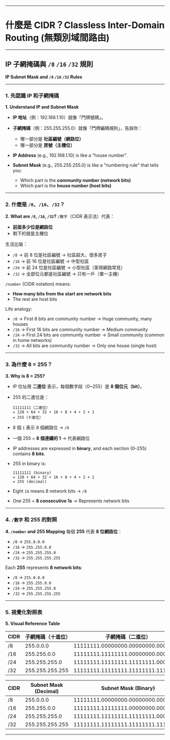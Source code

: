 
---

# 什麼是 CIDR？Classless Inter-Domain Routing (無類別域間路由)

---

## IP 子網掩碼與 `/8` `/16` `/32` 規則

**IP Subnet Mask and `/8` `/16` `/32` Rules**

---

### 1. 先認識 IP 和子網掩碼

**1. Understand IP and Subnet Mask**

* **IP 地址**（例：192.168.1.10）就像「門牌號碼」。

* **子網掩碼**（例：255.255.255.0）就像「門牌編碼規則」，告訴你：

  * 哪一部分是 **社區編號（網路位）**
  * 哪一部分是 **房號（主機位）**

* **IP Address** (e.g., 192.168.1.10) is like a "house number".

* **Subnet Mask** (e.g., 255.255.255.0) is like a "numbering rule" that tells you:

  * Which part is the **community number (network bits)**
  * Which part is the **house number (host bits)**

---

### 2. 什麼是 `/8`、`/16`、`/32`？

**2. What are `/8`, `/16`, `/32`?**
`/數字`（CIDR 表示法）代表：

* **前面多少位是網路位**
* 剩下的就是主機位

生活比喻：

* `/8` → 前 8 位是社區編號 → 社區超大，很多房子
* `/16` → 前 16 位是社區編號 → 中型社區
* `/24` → 前 24 位是社區編號 → 小型社區（家用網路常見）
* `/32` → 全部位元都是社區編號 → 只有一戶（單一主機）

`/number` (CIDR notation) means:

* **How many bits from the start are network bits**
* The rest are host bits

Life analogy:

* `/8` → First 8 bits are community number → Huge community, many houses
* `/16` → First 16 bits are community number → Medium community
* `/24` → First 24 bits are community number → Small community (common in home networks)
* `/32` → All bits are community number → Only one house (single host)

---

### 3. 為什麼 8 = 255？

**3. Why is 8 = 255?**

* IP 位址用 **二進位** 表示，每個數字段（0\~255）是 **8 個位元（bit）**。

* 255 的二進位是：

  ```
  11111111（二進位）
  = 128 + 64 + 32 + 16 + 8 + 4 + 2 + 1
  = 255（十進位）
  ```

* 8 個 `1` 表示 8 個網路位 → `/8`

* 一個 255 = **8 個連續的 1** → 代表網路位

* IP addresses are expressed in **binary**, and each section (0–255) contains **8 bits**.

* 255 in binary is:

  ```
  11111111 (binary)
  = 128 + 64 + 32 + 16 + 8 + 4 + 2 + 1
  = 255 (decimal)
  ```

* Eight `1`s means 8 network bits → `/8`

* One 255 = **8 consecutive 1s** → Represents network bits

---

### 4. `/數字` 和 255 的對照

**4. `/number` and 255 Mapping**
每個 **255** 代表 **8 位網路位**：

* `/8`  → `255.0.0.0`
* `/16` → `255.255.0.0`
* `/24` → `255.255.255.0`
* `/32` → `255.255.255.255`

Each **255** represents **8 network bits**:

* `/8`  → `255.0.0.0`
* `/16` → `255.255.0.0`
* `/24` → `255.255.255.0`
* `/32` → `255.255.255.255`

---

### 5. 視覺化對照表

**5. Visual Reference Table**

| CIDR | 子網掩碼（十進位）       | 子網掩碼（二進位）                           | 可用主機數      |
| ---- | --------------- | ----------------------------------- | ---------- |
| /8   | 255.0.0.0       | 11111111.00000000.00000000.00000000 | 16,777,214 |
| /16  | 255.255.0.0     | 11111111.11111111.00000000.00000000 | 65,534     |
| /24  | 255.255.255.0   | 11111111.11111111.11111111.00000000 | 254        |
| /32  | 255.255.255.255 | 11111111.11111111.11111111.11111111 | 1          |

| CIDR | Subnet Mask (Decimal) | Subnet Mask (Binary)                | Usable Hosts |
| ---- | --------------------- | ----------------------------------- | ------------ |
| /8   | 255.0.0.0             | 11111111.00000000.00000000.00000000 | 16,777,214   |
| /16  | 255.255.0.0           | 11111111.11111111.00000000.00000000 | 65,534       |
| /24  | 255.255.255.0         | 11111111.11111111.11111111.00000000 | 254          |
| /32  | 255.255.255.255       | 11111111.11111111.11111111.11111111 | 1            |

---

